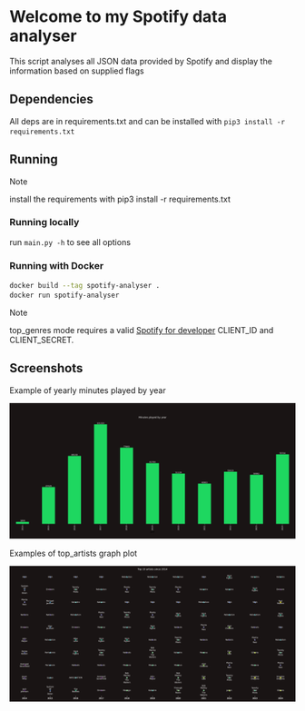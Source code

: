 # Welcome to my Spotify data analyser

This script analyses all JSON data provided by Spotify and display the
information based on supplied flags

## Dependencies

All deps are in requirements.txt and can be installed with
`pip3 install -r requirements.txt`

## Running

> [!NOTE]
> install the requirements with pip3 install -r requirements.txt

### Running locally

run `main.py -h` to see all options

### Running with Docker

```bash
docker build --tag spotify-analyser .
docker run spotify-analyser
```

> [!NOTE]
> top_genres mode requires a valid [Spotify for developer](https://developer.spotify.com/) CLIENT_ID and CLIENT_SECRET.

## Screenshots

Example of yearly minutes played by year

![mins played by year](screenshots/mins_by_year.png)

Examples of top_artists graph plot

![top artists by year](screenshots/top_artists_by_year.png)
